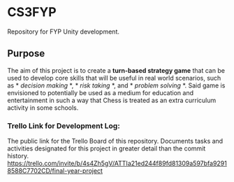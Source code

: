 # CS3FYP
Repository for FYP Unity development.

## Purpose
The aim of this project is to create a **turn-based strategy game** that can be used to develop core skills that will be useful in real world scenarios, such as * *decision making* *, * *risk taking* *, and * *problem solving* *. Said game is envisioned to potentially be used as a medium for education and entertainment in such a way that Chess is treated as an extra curriculum activity in some schools.

### Trello Link for Development Log:
The public link for the Trello Board of this repository.
Documents tasks and activities designated for this project in greater detail than the commit history.
https://trello.com/invite/b/4s4Zh5gV/ATTIa21ed244f89fd81309a597bfa92918588C7702CD/final-year-project

